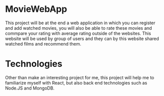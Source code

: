 # MovieWebApp
This project will be at the end a web application in which you can register and add watched movies, you will also be able to rate these movies and commpare your
rating with average rating outside of the websites.
This website will be used by group of users and they can by this website shared watched films and recommend them.


# Technologies
Other than make an interesting project for me, this project will help me to familiarize myself with React, but also back end technologies such as Node.JS and 
MongoDB.


